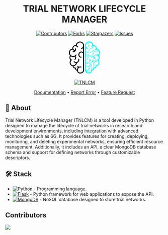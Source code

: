 <div align="center">

# TRIAL NETWORK LIFECYCLE MANAGER <!-- omit in toc -->

[![Contributors][contributors-shield]][contributors-url]
[![Forks][forks-shield]][forks-url]
[![Stargazers][stars-shield]][stars-url]
[![Issues][issues-shield]][issues-url]
<!-- [![MIT License][license-shield]][license-url] -->
<!-- [![LinkedIn][linkedin-shield]][linkedin-url] -->

<a href="https://github.com/6G-SANDBOX/TNLCM"><img src="images/logo.png" width="100" title="TNLCM"></a>

[![TNLCM][tnlcm-badge]][tnlcm-url]

[Documentation](https://6g-sandbox.github.io/docs/category/tnlcm) • [Report Error](https://github.com/6G-SANDBOX/TNLCM/issues/new?assignees=&labels=&projects=&template=bug_report.md) • [Feature Request](https://github.com/6G-SANDBOX/TNLCM/issues/new?assignees=&labels=&projects=&template=feature_request.md) 

</div>

## :brain: About

Trial Network Lifecycle Manager (TNLCM) is a tool developed in Python designed to manage the lifecycle of trial networks in research and development environments, including integration with advanced technologies such as 6G. It provides features for creating, deploying, monitoring, and deleting experimental networks, ensuring efficient resource management. Additionally, it includes an API, a clear MongoDB database schema and support for defining networks through customizable descriptors.

## :hammer_and_wrench: Stack
- [![Python][python-badge]][python-url] - Programming language.
- [![Flask][flask-badge]][flask-url] - Python framework for web applications to expose the API.
- [![MongoDB][mongodb-badge]][mongodb-url] - NoSQL database designed to store trial networks.

## Contributors <!-- omit in toc -->

<a href="https://github.com/6G-SANDBOX/TNLCM/graphs/contributors">
  <img src="https://contrib.rocks/image?repo=6G-SANDBOX/TNLCM" />
</a>

<!-- Urls, Shields and Badges -->
[tnlcm-badge]: https://img.shields.io/github/v/release/6G-SANDBOX/TNLCM?label=TNLCM&color=blue
[tnlcm-url]: https://github.com/6G-SANDBOX/TNLCM/releases/latest
[python-badge]: https://img.shields.io/badge/Python-3.13.2-blue?style=for-the-badge&logo=python&logoColor=white&labelColor=3776AB
[python-url]: https://www.python.org/downloads/release/python-3132/
[flask-badge]: https://img.shields.io/badge/Flask-3.1.0-brightgreen?style=for-the-badge&logo=flask&logoColor=white&labelColor=000000
[flask-url]: https://flask.palletsprojects.com/en/stable/
[mongodb-badge]: https://img.shields.io/badge/MongoDB-8.0-green?style=for-the-badge&logo=mongodb&logoColor=white&labelColor=47A248
[mongodb-url]: https://www.mongodb.com/
[contributors-shield]: https://img.shields.io/github/contributors/6G-SANDBOX/TNLCM.svg?style=for-the-badge
[contributors-url]: https://github.com/6G-SANDBOX/TNLCM/graphs/contributors
[forks-shield]: https://img.shields.io/github/forks/6G-SANDBOX/TNLCM.svg?style=for-the-badge
[forks-url]: https://github.com/6G-SANDBOX/TNLCM/network/members
[stars-shield]: https://img.shields.io/github/stars/6G-SANDBOX/TNLCM.svg?style=for-the-badge
[stars-url]: https://github.com/6G-SANDBOX/TNLCM/stargazers
[issues-shield]: https://img.shields.io/github/issues/6G-SANDBOX/TNLCM.svg?style=for-the-badge
[issues-url]: https://github.com/6G-SANDBOX/TNLCM/issues
[linkedin-shield]: https://img.shields.io/badge/-LinkedIn-black.svg?style=for-the-badge&logo=linkedin&colorB=555
[linkedin-url]: https://
[license-shield]: https://
[license-url]: https://